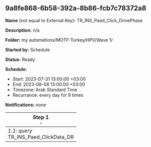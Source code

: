 ## 9a8fe868-6b58-392a-8b86-fcb7c78372a8

**Name** (not equal to External Key)**:** TR_INS_Paed_Click_DrivePhase

**Description:** n/a

**Folder:** my automations/MOTF-Turkey/HPV/Wave 1/

**Started by:** Schedule

**Status:** Ready

**Schedule:**

* Start: 2023-07-31 13:00:00 +03:00
* End: 2023-08-08 13:00:00 +03:00
* Timezone: Arab Standard Time
* Recurrance: every day for 9 times

**Notifications:** _none_


| Step 1<br>_<small>-</small>_ |
| --- |
| _1.1: query_<br>TR_INS_Paed_ClickData_DR |
